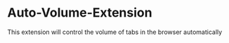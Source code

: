 # Auto-Volume-Extension
This extension will control the volume of tabs in the browser automatically
